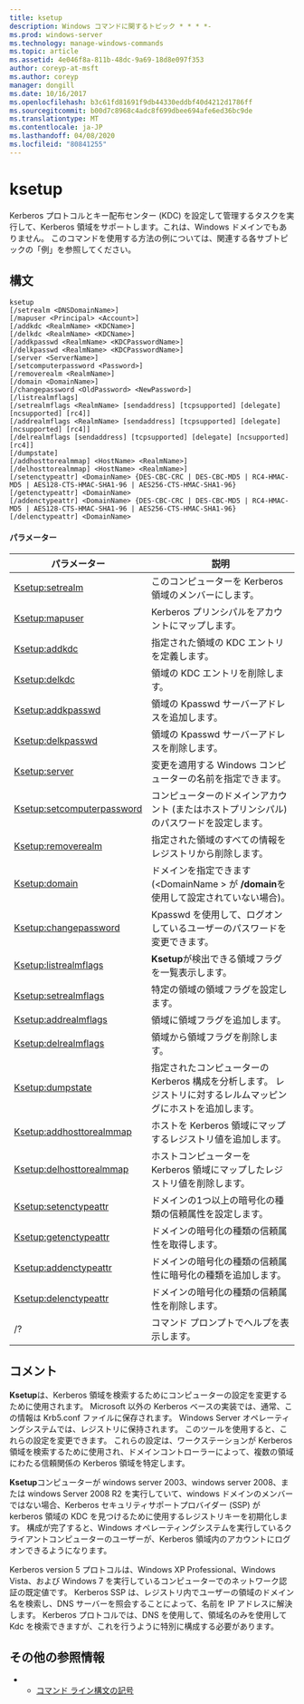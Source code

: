 ```yaml
---
title: ksetup
description: Windows コマンドに関するトピック * * * *-
ms.prod: windows-server
ms.technology: manage-windows-commands
ms.topic: article
ms.assetid: 4e046f8a-811b-48dc-9a69-18d8e097f353
author: coreyp-at-msft
ms.author: coreyp
manager: dongill
ms.date: 10/16/2017
ms.openlocfilehash: b3c61fd81691f9db44330eddbf40d4212d1786ff
ms.sourcegitcommit: b00d7c8968c4adc8f699dbee694afe6ed36bc9de
ms.translationtype: MT
ms.contentlocale: ja-JP
ms.lasthandoff: 04/08/2020
ms.locfileid: "80841255"
---
```

# <a name="ksetup"></a>ksetup



Kerberos プロトコルとキー配布センター (KDC) を設定して管理するタスクを実行して、Kerberos 領域をサポートします。これは、Windows ドメインでもありません。 このコマンドを使用する方法の例については、関連する各サブトピックの「例」を参照してください。

## <a name="syntax"></a>構文

```
ksetup 
[/setrealm <DNSDomainName>] 
[/mapuser <Principal> <Account>] 
[/addkdc <RealmName> <KDCName>] 
[/delkdc <RealmName> <KDCName>]
[/addkpasswd <RealmName> <KDCPasswordName>] 
[/delkpasswd <RealmName> <KDCPasswordName>]
[/server <ServerName>] 
[/setcomputerpassword <Password>]
[/removerealm <RealmName>]  
[/domain <DomainName>] 
[/changepassword <OldPassword> <NewPassword>] 
[/listrealmflags] 
[/setrealmflags <RealmName> [sendaddress] [tcpsupported] [delegate] [ncsupported] [rc4]] 
[/addrealmflags <RealmName> [sendaddress] [tcpsupported] [delegate] [ncsupported] [rc4]] 
[/delrealmflags [sendaddress] [tcpsupported] [delegate] [ncsupported] [rc4]] 
[/dumpstate]
[/addhosttorealmmap] <HostName> <RealmName>]  
[/delhosttorealmmap] <HostName> <RealmName>]  
[/setenctypeattr] <DomainName> {DES-CBC-CRC | DES-CBC-MD5 | RC4-HMAC-MD5 | AES128-CTS-HMAC-SHA1-96 | AES256-CTS-HMAC-SHA1-96}
[/getenctypeattr] <DomainName>
[/addenctypeattr] <DomainName> {DES-CBC-CRC | DES-CBC-MD5 | RC4-HMAC-MD5 | AES128-CTS-HMAC-SHA1-96 | AES256-CTS-HMAC-SHA1-96}
[/delenctypeattr] <DomainName>

```

#### <a name="parameters"></a>パラメーター

|パラメーター|説明|
|---------|-----------|
|[Ksetup:setrealm](ksetup-setrealm.md)|このコンピューターを Kerberos 領域のメンバーにします。|
|[Ksetup:mapuser](ksetup-mapuser.md)|Kerberos プリンシパルをアカウントにマップします。|
|[Ksetup:addkdc](ksetup-addkdc.md)|指定された領域の KDC エントリを定義します。|
|[Ksetup:delkdc](ksetup-delkdc.md)|領域の KDC エントリを削除します。|
|[Ksetup:addkpasswd](ksetup-addkpasswd.md)|領域の Kpasswd サーバーアドレスを追加します。|
|[Ksetup:delkpasswd](ksetup-delkpasswd.md)|領域の Kpasswd サーバーアドレスを削除します。|
|[Ksetup:server](ksetup-server.md)|変更を適用する Windows コンピューターの名前を指定できます。|
|[Ksetup:setcomputerpassword](ksetup-setcomputerpassword.md)|コンピューターのドメインアカウント (またはホストプリンシパル) のパスワードを設定します。|
|[Ksetup:removerealm](ksetup-removerealm.md)|指定された領域のすべての情報をレジストリから削除します。|
|[Ksetup:domain](ksetup-domain.md)|ドメインを指定できます (\<DomainName > が **/domain**を使用して設定されていない場合)。|
|[Ksetup:changepassword](ksetup-changepassword.md)|Kpasswd を使用して、ログオンしているユーザーのパスワードを変更できます。|
|[Ksetup:listrealmflags](ksetup-listrealmflags.md)|**Ksetup**が検出できる領域フラグを一覧表示します。|
|[Ksetup:setrealmflags](ksetup-setrealmflags.md)|特定の領域の領域フラグを設定します。|
|[Ksetup:addrealmflags](ksetup-addrealmflags.md)|領域に領域フラグを追加します。|
|[Ksetup:delrealmflags](ksetup-delrealmflags.md)|領域から領域フラグを削除します。|
|[Ksetup:dumpstate](ksetup-dumpstate.md)|指定されたコンピューターの Kerberos 構成を分析します。 レジストリに対するレルムマッピングにホストを追加します。|
|[Ksetup:addhosttorealmmap](ksetup-addhosttorealmmap.md)|ホストを Kerberos 領域にマップするレジストリ値を追加します。|
|[Ksetup:delhosttorealmmap](ksetup-delhosttorealmmap.md)|ホストコンピューターを Kerberos 領域にマップしたレジストリ値を削除します。|
|[Ksetup:setenctypeattr](ksetup-setenctypeattr.md)|ドメインの1つ以上の暗号化の種類の信頼属性を設定します。|
|[Ksetup:getenctypeattr](ksetup-getenctypeattr.md)|ドメインの暗号化の種類の信頼属性を取得します。|
|[Ksetup:addenctypeattr](ksetup-addenctypeattr.md)|ドメインの暗号化の種類の信頼属性に暗号化の種類を追加します。|
|[Ksetup:delenctypeattr](ksetup-delenctypeattr.md)|ドメインの暗号化の種類の信頼属性を削除します。|
|/?|コマンド プロンプトでヘルプを表示します。|

## <a name="remarks"></a>コメント

**Ksetup**は、Kerberos 領域を検索するためにコンピューターの設定を変更するために使用されます。 Microsoft 以外の Kerberos ベースの実装では、通常、この情報は Krb5.conf ファイルに保存されます。 Windows Server オペレーティングシステムでは、レジストリに保持されます。 このツールを使用すると、これらの設定を変更できます。 これらの設定は、ワークステーションが Kerberos 領域を検索するために使用され、ドメインコントローラーによって、複数の領域にわたる信頼関係の Kerberos 領域を特定します。

**Ksetup**コンピューターが windows server 2003、windows server 2008、または windows Server 2008 R2 を実行していて、windows ドメインのメンバーではない場合、Kerberos セキュリティサポートプロバイダー (SSP) が kerberos 領域の KDC を見つけるために使用するレジストリキーを初期化します。 構成が完了すると、Windows オペレーティングシステムを実行しているクライアントコンピューターのユーザーが、Kerberos 領域内のアカウントにログオンできるようになります。

Kerberos version 5 プロトコルは、Windows XP Professional、Windows Vista、および Windows 7 を実行しているコンピューターでのネットワーク認証の既定値です。 Kerberos SSP は、レジストリ内でユーザーの領域のドメイン名を検索し、DNS サーバーを照会することによって、名前を IP アドレスに解決します。 Kerberos プロトコルでは、DNS を使用して、領域名のみを使用して Kdc を検索できますが、これを行うように特別に構成する必要があります。

## <a name="additional-references"></a>その他の参照情報

-   - [コマンド ライン構文の記号](command-line-syntax-key.md)